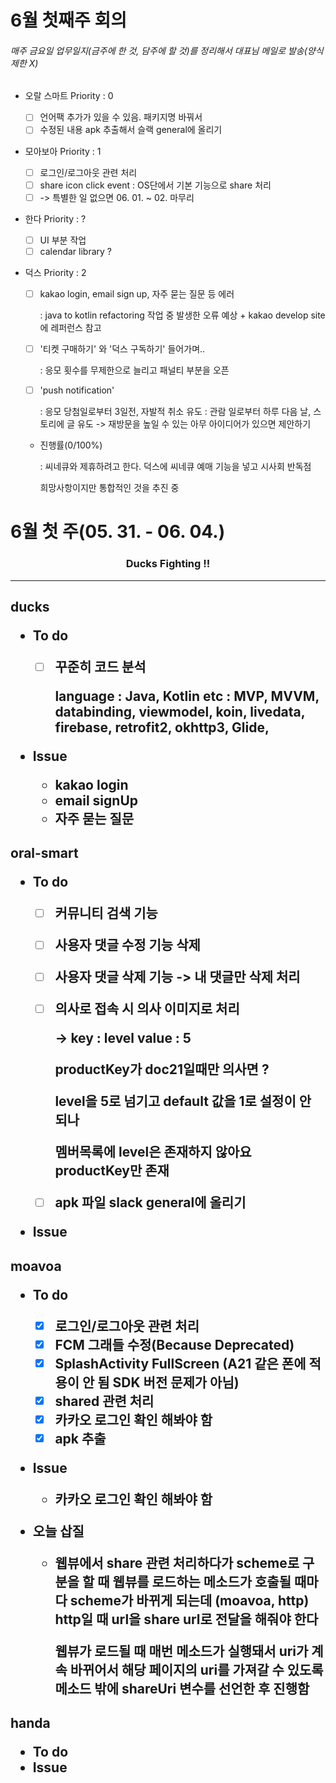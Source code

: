 <h1>6월 첫째주 회의

###### 매주 금요일 업무일지(금주에 한 것, 담주에 할 것)를 정리해서 대표님 메일로 발송(양식 제한 X)

- 오랄 스마트 Priority : 0
  - [ ] 언어팩 추가가 있을 수 있음. 패키지명 바꿔서
  - [ ] 수정된 내용 apk 추출해서 슬랙 general에 올리기

- 모아보아 Priority : 1

  - [ ] 로그인/로그아웃 관련 처리
  - [ ] share icon click event : OS단에서 기본 기능으로 share 처리
  - [ ] -> 특별한 일 없으면 06. 01. ~ 02. 마무리

- 한다 Priority : ?

  - [ ] UI 부분 작업
  - [ ] calendar library ?

- 덕스 Priority : 2

  - [ ] kakao login, email sign up, 자주 묻는 질문 등 에러

    : java to kotlin refactoring 작업 중 발생한 오류 예상 + kakao develop site에 레퍼런스 참고

  - [ ] '티켓 구매하기' 와 '덕스 구독하기' 들어가며..

    : 응모 횟수를 무제한으로 늘리고 패널티 부분을 오픈

  - [ ] 'push notification'

    : 응모 당첨일로부터 3일전, 자발적 취소 유도
    : 관람 일로부터 하루 다음 날, 스토리에 글 유도
    -> 재방문을 높일 수 있는 아무 아이디어가 있으면 제안하기

  - 진행률(0/100%)

    : 씨네큐와 제휴하려고 한다. 덕스에 씨네큐 예매 기능을 넣고 시사회 반독점

    희망사항이지만 통합적인 것을 추진 중





<h1> 6월 첫 주(05. 31. - 06. 04.)

<h3><center>Ducks Fighting !!</center>



<hr>



<h2>ducks

- To do

  - [ ] 꾸준히 코드 분석

    language : Java, Kotlin
    etc : MVP, MVVM, databinding, viewmodel, koin, livedata, firebase, retrofit2, okhttp3, Glide, 

- Issue

  - kakao login
  - email signUp
  - 자주 묻는 질문

<h2>oral-smart

- To do

  - [ ] 커뮤니티 검색 기능

  - [ ] 사용자 댓글 수정 기능 삭제

  - [ ] 사용자 댓글 삭제 기능 -> 내 댓글만 삭제 처리

  - [ ] 의사로 접속 시 의사 이미지로 처리

    -> key : level value : 5

    productKey가 doc21일때만 의사면 ? 

    level을 5로 넘기고 default 값을 1로 설정이 안 되나

    멤버목록에 level은 존재하지 않아요 productKey만 존재

  - [ ] apk 파일 slack general에 올리기

- Issue

<h2>moavoa

- To do

  - [x] 로그인/로그아웃 관련 처리
  - [x] FCM 그래들 수정(Because Deprecated)
  - [x] SplashActivity FullScreen (A21 같은 폰에 적용이 안 됨 SDK 버전 문제가 아님)
  - [x] shared 관련 처리
  - [x] 카카오 로그인 확인 해봐야 함
  - [x] apk 추출

- Issue

  - 카카오 로그인 확인 해봐야 함

- 오늘 삽질

  - 웹뷰에서 share 관련 처리하다가 scheme로 구분을 할 때 웹뷰를 로드하는 메소드가 호출될 때마다 scheme가 바뀌게 되는데 (moavoa, http) http일 때 url을 share url로 전달을 해줘야 한다

    웹뷰가 로드될 때 매번 메소드가 실행돼서 uri가 계속 바뀌어서 해당 페이지의 uri를 가져갈 수 있도록 메소드 밖에 shareUri 변수를 선언한 후 진행함

<h2>handa

- To do
- Issue